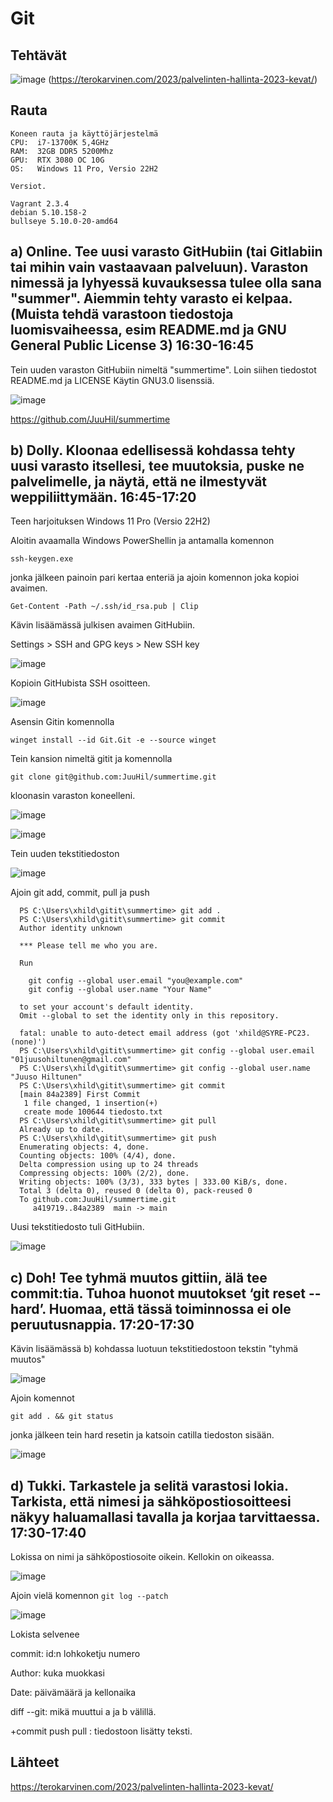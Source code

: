 # Git

## Tehtävät
![image](https://user-images.githubusercontent.com/122887067/232315676-abcf6364-e8dd-4b27-905a-c72fdef45e26.png)
(https://terokarvinen.com/2023/palvelinten-hallinta-2023-kevat/)



## Rauta

    Koneen rauta ja käyttöjärjestelmä
    CPU:  i7-13700K 5,4GHz
    RAM:  32GB DDR5 5200Mhz
    GPU:  RTX 3080 OC 10G
    OS:   Windows 11 Pro, Versio 22H2
    
    Versiot. 
    
    Vagrant 2.3.4
    debian 5.10.158-2
    bullseye 5.10.0-20-amd64
    
## a) Online. Tee uusi varasto GitHubiin (tai Gitlabiin tai mihin vain vastaavaan palveluun). Varaston nimessä ja lyhyessä kuvauksessa tulee olla sana "summer". Aiemmin tehty varasto ei kelpaa. (Muista tehdä varastoon tiedostoja luomisvaiheessa, esim README.md ja GNU General Public License 3) 16:30-16:45

Tein uuden varaston GitHubiin nimeltä "summertime".
Loin siihen tiedostot README.md ja LICENSE
Käytin GNU3.0 lisenssiä.

![image](https://user-images.githubusercontent.com/122887067/232316091-1f7c0ead-0b9c-4922-819e-e3693b8f26c8.png)

https://github.com/JuuHil/summertime

## b) Dolly. Kloonaa edellisessä kohdassa tehty uusi varasto itsellesi, tee muutoksia, puske ne palvelimelle, ja näytä, että ne ilmestyvät weppiliittymään. 16:45-17:20
Teen harjoituksen Windows 11 Pro (Versio 22H2)

Aloitin avaamalla Windows PowerShellin ja antamalla komennon

    ssh-keygen.exe
  
jonka jälkeen painoin pari kertaa enteriä ja ajoin komennon joka kopioi avaimen.

    Get-Content -Path ~/.ssh/id_rsa.pub | Clip
  
Kävin lisäämässä julkisen avaimen GitHubiin.

Settings > SSH and GPG keys > New SSH key

![image](https://user-images.githubusercontent.com/122887067/232316465-22f5ef87-96a2-4977-b421-3d220516474e.png)

Kopioin GitHubista SSH osoitteen.

![image](https://user-images.githubusercontent.com/122887067/232317372-d8f379f9-a27c-4334-9e55-f4c7c82b90ea.png)

Asensin Gitin komennolla

    winget install --id Git.Git -e --source winget
  
Tein kansion nimeltä gitit ja komennolla 

    git clone git@github.com:JuuHil/summertime.git
  
kloonasin varaston koneelleni.

![image](https://user-images.githubusercontent.com/122887067/232318947-44c5de54-6521-48cc-a5af-caa6d41edad3.png)

![image](https://user-images.githubusercontent.com/122887067/232318956-49522bdd-ce06-44e5-b3c6-533f7c8297f5.png)

Tein uuden tekstitiedoston 

![image](https://user-images.githubusercontent.com/122887067/232319098-1edc1989-e821-4a9b-92b3-4824076b1eca.png)

Ajoin git add, commit, pull ja push

      PS C:\Users\xhild\gitit\summertime> git add .
      PS C:\Users\xhild\gitit\summertime> git commit
      Author identity unknown

      *** Please tell me who you are.

      Run

        git config --global user.email "you@example.com"
        git config --global user.name "Your Name"

      to set your account's default identity.
      Omit --global to set the identity only in this repository.

      fatal: unable to auto-detect email address (got 'xhild@SYRE-PC23.(none)')
      PS C:\Users\xhild\gitit\summertime> git config --global user.email "01juusohiltunen@gmail.com"
      PS C:\Users\xhild\gitit\summertime> git config --global user.name "Juuso Hiltunen"
      PS C:\Users\xhild\gitit\summertime> git commit
      [main 84a2389] First Commit
       1 file changed, 1 insertion(+)
       create mode 100644 tiedosto.txt
      PS C:\Users\xhild\gitit\summertime> git pull
      Already up to date.
      PS C:\Users\xhild\gitit\summertime> git push
      Enumerating objects: 4, done.
      Counting objects: 100% (4/4), done.
      Delta compression using up to 24 threads
      Compressing objects: 100% (2/2), done.
      Writing objects: 100% (3/3), 333 bytes | 333.00 KiB/s, done.
      Total 3 (delta 0), reused 0 (delta 0), pack-reused 0
      To github.com:JuuHil/summertime.git
         a419719..84a2389  main -> main

Uusi tekstitiedosto tuli GitHubiin.

![image](https://user-images.githubusercontent.com/122887067/232319407-7191e0a3-b45d-4927-a88a-3ee778755773.png)


## c) Doh! Tee tyhmä muutos gittiin, älä tee commit:tia. Tuhoa huonot muutokset ‘git reset --hard’. Huomaa, että tässä toiminnossa ei ole peruutusnappia. 17:20-17:30

Kävin lisäämässä b) kohdassa luotuun tekstitiedostoon tekstin "tyhmä muutos"

![image](https://user-images.githubusercontent.com/122887067/232319577-e9ee86ab-26f1-4137-8aba-d3ec33f05fe9.png)

Ajoin komennot 

    git add . && git status
    
jonka jälkeen tein hard resetin ja katsoin catilla tiedoston sisään.

![image](https://user-images.githubusercontent.com/122887067/232319736-9bce5be3-b168-4aed-921a-c24872f1dabd.png)

## d) Tukki. Tarkastele ja selitä varastosi lokia. Tarkista, että nimesi ja sähköpostiosoitteesi näkyy haluamallasi tavalla ja korjaa tarvittaessa. 17:30-17:40

Lokissa on nimi ja sähköpostiosoite oikein. Kellokin on oikeassa.

![image](https://user-images.githubusercontent.com/122887067/232319872-3e916abb-3731-41ae-9ad3-08486ca8a337.png)

Ajoin vielä komennon `git log --patch`

![image](https://user-images.githubusercontent.com/122887067/232320243-2f351b5b-cf4a-4971-bff4-9d91425bf34f.png)

Lokista selvenee 

commit: id:n lohkoketju numero

Author: kuka muokkasi

Date: päivämäärä ja kellonaika

diff --git: mikä muuttui a ja b välillä.

+commit push pull : tiedostoon lisätty teksti.



## Lähteet 
https://terokarvinen.com/2023/palvelinten-hallinta-2023-kevat/
